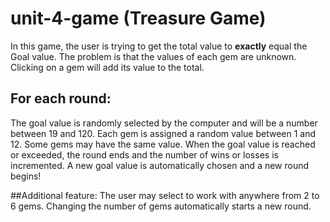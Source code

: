 # unit-4-game (Treasure Game)
In this game, the user is trying to get the total value to **exactly** equal the Goal value.
The problem is that the values of each gem are unknown. Clicking on a gem will add its value 
to the total.

## For each round: 
The goal value is randomly selected by the computer and will be a number between 19 and 120.
Each gem is assigned a random value between 1 and 12. Some gems may have the same value.
When the goal value is reached or exceeded, the round ends and the number of wins or losses is incremented.
A new goal value is automatically chosen and a new round begins!

##Additional feature:
The user may select to work with anywhere from 2 to 6 gems. Changing the number of gems automatically starts a new round.
